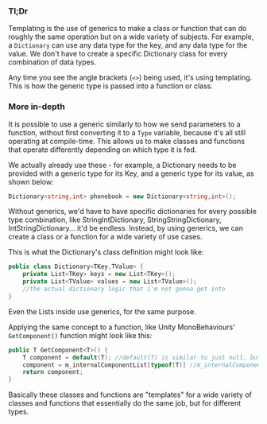### Tl;Dr

Templating is the use of generics to make a class or function that can do roughly the same operation but on a wide variety of subjects. For example, a `Dictionary` can use any data type for the key, and any data type for the value. We don't have to create a specific Dictionary class for every combination of data types.

Any time you see the angle brackets (`<>`) being used, it's using templating. This is how the generic type is passed into a function or class.

### More in-depth

It is possible to use a generic similarly to how we send parameters to a function, without first converting it to a `Type` variable, because it's all still operating at compile-time. This allows us to make classes and functions that operate differently depending on which type it is fed.

We actually already use these - for example, a Dictionary needs to be provided with a generic type for its Key, and a generic type for its value, as shown below:

```csharp
Dictionary<string,int> phonebook = new Dictionary<string,int>();
```

Without generics, we'd have to have specific dictionaries for every possible type combination, like StringIntDictionary, StringStringDictionary, IntStringDictionary... it'd be endless. Instead, by using generics, we can create a class or a function for a wide variety of use cases.

This is what the Dictionary's class definition might look like:

```csharp
public class Dictionary<TKey,TValue> {
	private List<TKey> keys = new List<TKey>();
	private List<TValue> values = new List<TValue>();
	//the actual dictionary logic that i'm not gonna get into
}
```

Even the Lists inside use generics, for the same purpose.

Applying the same concept to a function, like Unity MonoBehaviours' `GetComponent()` function might look like this:

```csharp
public T GetComponent<T>() {
	T component = default(T); //default(T) is similar to just null, but because not all types are nullable, this covers all our bases.
	component = m_internalComponentList[typeof(T)] //m_internalComponentList would be a dictionary where all the keys are of type Type
	return component;
}
```

Basically these classes and functions are "templates" for a wide variety of classes and functions that essentially do the same job, but for different types.